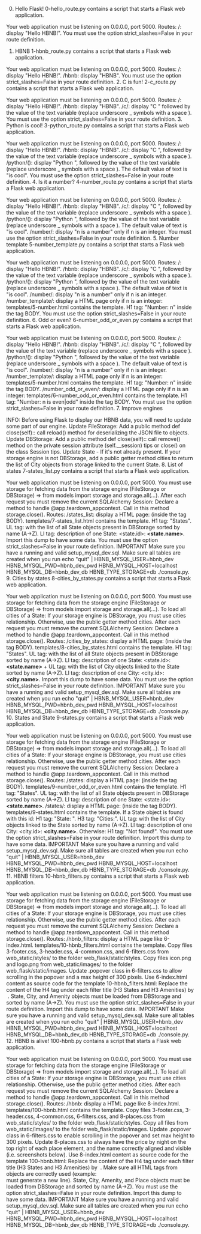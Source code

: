  0. Hello Flask!
0-hello_route.py contains a script that starts a Flask web application.

Your web application must be listening on 0.0.0.0, port 5000.
Routes:
/: display "Hello HBNB!".
You must use the option strict_slashes=False in your route definition.
 1. HBNB
1-hbnb_route.py contains a script that starts a Flask web application.

Your web application must be listening on 0.0.0.0, port 5000.
Routes:
/: display "Hello HBNB!".
/hbnb: display "HBNB".
You must use the option strict_slashes=False in your route definition.
 2. C is fun!
2-c_route.py contains a script that starts a Flask web application.

Your web application must be listening on 0.0.0.0, port 5000.
Routes:
/: display "Hello HBNB!".
/hbnb: display "HBNB".
/c/<text>: display "C " followed by the value of the text variable (replace underscore _ symbols with a space  ).
You must use the option strict_slashes=False in your route definition.
 3. Python is cool!
3-python_route.py contains a script that starts a Flask web application.

Your web application must be listening on 0.0.0.0, port 5000.
Routes:
/: display "Hello HBNB!".
/hbnb: display "HBNB".
/c/<text>: display "C ", followed by the value of the text variable (replace underscore _ symbols with a space  ).
/python/(<text>): display "Python ", followed by the value of the text variable (replace underscore _ symbols with a space  ).
The default value of text is "is cool".
You must use the option strict_slashes=False in your route definition.
 4. Is it a number?
4-number_route.py contains a script that starts a Flask web application.

Your web application must be listening on 0.0.0.0, port 5000.
Routes:
/: display "Hello HBNB!".
/hbnb: display "HBNB".
/c/: display "C ", followed by the value of the text variable (replace underscore _ symbols with a space  ).
/python/(<text>): display "Python ", followed by the value of the text variable (replace underscore _ symbols with a space  ).
The default value of text is "is cool".
/number/<n>: display "n is a number" only if n is an integer.
You must use the option strict_slashes=False in your route definition.
 5. Number template
5-number_template.py contains a script that starts a Flask web application.

Your web application must be listening on 0.0.0.0, port 5000.
Routes:
/: display "Hello HBNB!".
/hbnb: display "HBNB".
/c/<text>: display "C ", followed by the value of the text variable (replace underscore _ symbols with a space  ).
/python/(<text>): display "Python ", followed by the value of the text variable (replace underscore _ symbols with a space  ).
The default value of text is "is cool".
/number/<n>: display "n is a number" only if n is an integer.
/number_template/<n>: display a HTML page only if n is an integer:
templates/5-number.html contains the template.
H1 tag: "Number: n" inside the tag BODY.
You must use the option strict_slashes=False in your route definition.
 6. Odd or even?
6-number_odd_or_even.py contains a script that starts a Flask web application.

Your web application must be listening on 0.0.0.0, port 5000.
Routes:
/: display "Hello HBNB!".
/hbnb: display "HBNB".
/c/<text>: display "C ", followed by the value of the text variable (replace underscore _ symbols with a space  ).
/python/(<text>): display "Python ", followed by the value of the text variable (replace underscore _ symbols with a space  ).
The default value of text is "is cool".
/number/<n>: display "n is a number" only if n is an integer.
/number_template/<n>: display a HTML page only if n is an integer:
templates/5-number.html contains the template.
H1 tag: "Number: n" inside the tag BODY.
/number_odd_or_even/<n>: display a HTML page only if n is an integer:
templates/6-number_odd_or_even.html contains the template.
H1 tag: "Number: n is even|odd" inside the tag BODY.
You must use the option strict_slashes=False in your route definition.
 7. Improve engines

INFO: Before using Flask to display our HBNB data, you will need to update some part of our engine.
Update FileStorage:
Add a public method def close(self):: call reload() method for deserializing the JSON file to objects.
Update DBStorage:
Add a public method def close(self):: call remove() method on the private session attribute (self.__session) tips or close() on the class Session tips.
Update State - If it's not already present.
If your storage engine is not DBStorage, add a public getter method cities to return the list of City objects from storage linked to the current State.
 8. List of states
7-states_list.py contains a script that starts a Flask web application.

Your web application must be listening on 0.0.0.0, port 5000.
You must use storage for fetching data from the storage engine (FileStorage or DBStorage) => from models import storage and storage.all(...).
After each request you must remove the current SQLAlchemy Session:
Declare a method to handle @app.teardown_appcontext.
Call in this method storage.close().
Routes:
/states_list: display a HTML page: (inside the tag BODY).
templates/7-states_list.html contains the template.
H1 tag: "States".
UL tag: with the list of all State objects present in DBStorage sorted by name (A->Z).
LI tag: description of one State: <state.id>: <B><state.name></B>.
Import this dump to have some data.
You must use the option strict_slashes=False in your route definition.
IMPORTANT
Make sure you have a running and valid setup_mysql_dev.sql.
Make sure all tables are created when you run echo "quit" | HBNB_MYSQL_USER=hbnb_dev HBNB_MYSQL_PWD=hbnb_dev_pwd HBNB_MYSQL_HOST=localhost HBNB_MYSQL_DB=hbnb_dev_db HBNB_TYPE_STORAGE=db ./console.py.
 9. Cities by states
8-cities_by_states.py contains a script that starts a Flask web application.

Your web application must be listening on 0.0.0.0, port 5000.
You must use storage for fetching data from the storage engine (FileStorage or DBStorage) => from models import storage and storage.all(...).
To load all cities of a State:
If your storage engine is DBStorage, you must use cities relationship.
Otherwise, use the public getter method cities.
After each request you must remove the current SQLAlchemy Session:
Declare a method to handle @app.teardown_appcontext.
Call in this method storage.close().
Routes: /cities_by_states: display a HTML page: (inside the tag BODY).
templates/8-cities_by_states.html contains the template.
H1 tag: "States".
UL tag: with the list of all State objects present in DBStorage sorted by name (A->Z).
LI tag: description of one State: <state.id>: <B><state.name></B> + UL tag: with the list of City objects linked to the State sorted by name (A->Z).
LI tag: description of one City: <city.id>: <B><city.name></B>.
Import this dump to have some data.
You must use the option strict_slashes=False in your route definition.
IMPORTANT
Make sure you have a running and valid setup_mysql_dev.sql.
Make sure all tables are created when you run echo "quit" | HBNB_MYSQL_USER=hbnb_dev HBNB_MYSQL_PWD=hbnb_dev_pwd HBNB_MYSQL_HOST=localhost HBNB_MYSQL_DB=hbnb_dev_db HBNB_TYPE_STORAGE=db ./console.py.
 10. States and State
9-states.py contains a script that starts a Flask web application.

Your web application must be listening on 0.0.0.0, port 5000. You must use storage for fetching data from the storage engine (FileStorage or DBStorage) => from models import storage and storage.all(...). To load all cities of a State:
If your storage engine is DBStorage, you must use cities relationship.
Otherwise, use the public getter method cities.
After each request you must remove the current SQLAlchemy Session:
Declare a method to handle @app.teardown_appcontext.
Call in this method storage.close().
Routes:
/states: display a HTML page: (inside the tag BODY).
templates/9-number_odd_or_even.html contains the template.
H1 tag: "States".
UL tag: with the list of all State objects present in DBStorage sorted by name (A->Z).
LI tag: description of one State: <state.id>: <B><state.name></B>.
/states/<id>: display a HTML page: (inside the tag BODY).
templates/9-states.html contains the template.
If a State object is found with this id:
H1 tag: "State: ".
H3 tag: "Cities:".
UL tag: with the list of City objects linked to the State sorted by name (A->Z).
LI tag: description of one City: <city.id>: <B><city.name></B>.
Otherwise:
H1 tag: "Not found!".
You must use the option strict_slashes=False in your route definition.
Import this dump to have some data.
IMPORTANT
Make sure you have a running and valid setup_mysql_dev.sql.
Make sure all tables are created when you run echo "quit" | HBNB_MYSQL_USER=hbnb_dev HBNB_MYSQL_PWD=hbnb_dev_pwd HBNB_MYSQL_HOST=localhost HBNB_MYSQL_DB=hbnb_dev_db HBNB_TYPE_STORAGE=db ./console.py.
 11. HBNB filters
10-hbnb_filters.py contains a script that starts a Flask web application.

Your web application must be listening on 0.0.0.0, port 5000.
You must use storage for fetching data from the storage engine (FileStorage or DBStorage) => from models import storage and storage.all(...).
To load all cities of a State:
If your storage engine is DBStorage, you must use cities relationship.
Otherwise, use the public getter method cities.
After each request you must remove the current SQLAlchemy Session:
Declare a method to handle @app.teardown_appcontext.
Call in this method storage.close().
Routes:
/hbnb_filters: display a HTML page like 6-index.html.
templates/10-hbnb_filters.html contains the template.
Copy files 3-footer.css, 3-header.css, 4-common.css, and 6-filters.css from web_static/styles/ to the folder web_flask/static/styles.
Copy files icon.png and logo.png from web_static/images/ to the folder web_flask/static/images.
Update .popover class in 6-filters.css to allow scrolling in the popover and a max height of 300 pixels.
Use 6-index.html content as source code for the template 10-hbnb_filters.html:
Replace the content of the H4 tag under each filter title (H3 States and H3 Amenities) by &nbsp;.
State, City, and Amenity objects must be loaded from DBStorage and sorted by name (A->Z).
You must use the option strict_slashes=False in your route definition.
Import this dump to have some data.
IMPORTANT
Make sure you have a running and valid setup_mysql_dev.sql.
Make sure all tables are created when you run echo "quit" | HBNB_MYSQL_USER=hbnb_dev HBNB_MYSQL_PWD=hbnb_dev_pwd HBNB_MYSQL_HOST=localhost HBNB_MYSQL_DB=hbnb_dev_db HBNB_TYPE_STORAGE=db ./console.py.
 12. HBNB is alive!
100-hbnb.py contains a script that starts a Flask web application.

Your web application must be listening on 0.0.0.0, port 5000.
You must use storage for fetching data from the storage engine (FileStorage or DBStorage) => from models import storage and storage.all(...).
To load all cities of a State:
If your storage engine is DBStorage, you must use cities relationship.
Otherwise, use the public getter method cities.
After each request you must remove the current SQLAlchemy Session:
Declare a method to handle @app.teardown_appcontext.
Call in this method storage.close().
Routes:
/hbnb: display a HTML page like 8-index.html.
templates/100-hbnb.html contains the template.
Copy files 3-footer.css, 3-header.css, 4-common.css, 6-filters.css, and 8-places.css from web_static/styles/ to the folder web_flask/static/styles.
Copy all files from web_static/images/ to the folder web_flask/static/images.
Update .popover class in 6-filters.css to enable scrolling in the popover and set max height to 300 pixels.
Update 8-places.css to always have the price by night on the top right of each place element, and the name correctly aligned and visible (i.e. screenshots below).
Use 8-index.html content as source code for the template 100-hbnb.html:
Replace the content of the H4 tag under each filter title (H3 States and H3 Amenities) by &nbsp;.
Make sure all HTML tags from objects are correctly used (example: <BR /> must generate a new line).
State, City, Amenity, and Place objects must be loaded from DBStorage and sorted by name (A->Z).
You must use the option strict_slashes=False in your route definition.
Import this dump to have some data.
IMPORTANT
Make sure you have a running and valid setup_mysql_dev.sql.
Make sure all tables are created when you run echo "quit" | HBNB_MYSQL_USER=hbnb_dev HBNB_MYSQL_PWD=hbnb_dev_pwd HBNB_MYSQL_HOST=localhost HBNB_MYSQL_DB=hbnb_dev_db HBNB_TYPE_STORAGE=db ./console.py.
